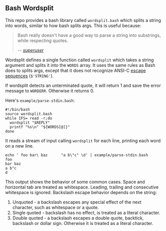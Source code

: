 Bash Wordsplit
--------------
This repo provides a bash library called `wordsplit.bash` which splits a string into words, similar to how bash splits args. This is useful because:

> Bash really doesn't have a good way to parse a string into substrings, while respecting quotes.
>
> -- <cite>[superuser](https://superuser.com/a/1529316/303009)</cite>

Wordsplit defines a single function called `wordsplit` which takes a string argument and splits it into the `WORDS` array. It uses the same rules as Bash does to splits args, except that it does not recognize ANSI-C [escape sequences](https://www.gnu.org/software/bash/manual/html_node/ANSI_002dC-Quoting.html) (`$'STRING'`).

If wordsplit detects an unterminated quote, it will return 1 and save the error message to `WORDERR`. Otherwise it returns 0.

Here's `example/parse-stdin.bash`:

    #!/bin/bash
    source wordsplit.bash
    while IFS= read -r;do
      wordsplit "$REPLY"
      printf "%s\n" "${WORDS[@]}"
    done

It reads a stream of input calling `wordsplit` for each line,  printing each word on a new line.

    echo ' foo bar\ baz      "a b\"c" \d' | example/parse-stdin.bash
    foo
    bar baz
    a b"c
    d

This output shows the behavior of some common cases. Space and horizontal tab are treated as whitespace. Leading, trailing and consecutive whitespace is ignored. Backslash escape behavior depends on the string:

1. Unquoted - a backslash escapes any special effect of the next character, such as whitespace or a quote.
2. Single quoted - backslash has no effect, is treated as a literal character.
3. Double quoted - a backslash escapes a double quote, backtick, backslash or dollar sign. Otherwise it is treated as a literal character.

